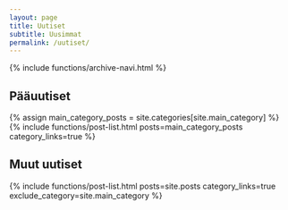 ```yaml
---
layout: page
title: Uutiset
subtitle: Uusimmat
permalink: /uutiset/
---
```


{% include functions/archive-navi.html %}

<div class="section group">
  <div class="col span_1_of_2">
      <h2>Pääuutiset</h2>
      {% assign main_category_posts = site.categories[site.main_category] %}
      {%
        include functions/post-list.html
        posts=main_category_posts
        category_links=true
      %}
  </div>

  <div class="col span_1_of_2">
      <h2>Muut uutiset</h2>
      {%
        include functions/post-list.html
        posts=site.posts
        category_links=true
        exclude_category=site.main_category
      %}
  </div>
</div>
